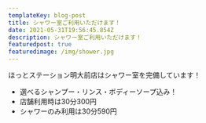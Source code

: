 ```yaml
---
templateKey: blog-post
title: シャワー室ご利用いただけます！
date: 2021-05-31T19:56:45.854Z
description: シャワー室ご利用いただけます！
featuredpost: true
featuredimage: /img/shower.jpg
---
```

ほっとステーション明大前店はシャワー室を完備しています！

- 選べるシャンプー・リンス・ボディーソープ込み！
- 店舗利用時は30分300円
- シャワーのみ利用は30分590円